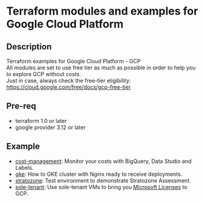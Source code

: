 # Terraform modules and examples for Google Cloud Platform

## Description
Terraform examples for Google Cloud Platform - GCP  
All modules are set to use free tier as much as possible in order to help you to explore GCP without costs.  
Just in case, always check the free-tier eligibility: https://cloud.google.com/free/docs/gcp-free-tier

## Pre-req
- terraform 1.0 or later
- google provider 3.12 or later

## Example
- [cost-management](./cost-management): Monitor your costs with BigQuery, Data Studio and Labels.
- [gke](./gke): How to GKE cluster with Nginx ready to receive deployments.
- [stratozone](./stratozone): Test environment to demonstrate Stratozone Assessment.
- [sole-tenant](./sole-tenant): Use sole-tenant VMs to bring you [Microsoft Licenses](https://cloud.google.com/compute/docs/instances/windows/ms-licensing#byol) to GCP.

